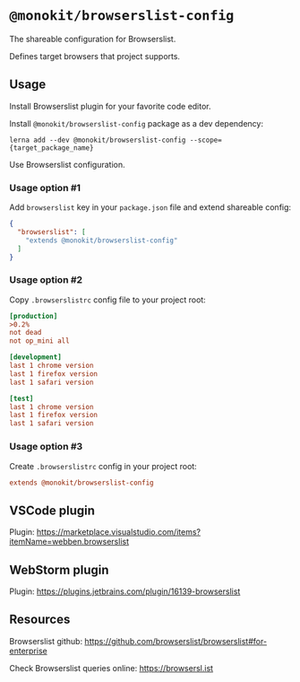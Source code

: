# `@monokit/browserslist-config`

The shareable configuration for Browserslist.

Defines target browsers that project supports.

## Usage

Install Browserslist plugin for your favorite code editor.

Install `@monokit/browserslist-config` package as a dev dependency:

```console
lerna add --dev @monokit/browserslist-config --scope={target_package_name}
```

Use Browserslist configuration.

### Usage option #1

Add `browserslist` key in your `package.json` file and extend shareable config:

```json
{
  "browserslist": [
    "extends @monokit/browserslist-config"
  ]
}
```

### Usage option #2

Copy `.browserslistrc` config file to your project root:

```ini
[production]
>0.2%
not dead
not op_mini all

[development]
last 1 chrome version
last 1 firefox version
last 1 safari version

[test]
last 1 chrome version
last 1 firefox version
last 1 safari version
```

### Usage option #3

Create `.browserslistrc` config in your project root:

```ini
extends @monokit/browserslist-config
```

## VSCode plugin

Plugin: https://marketplace.visualstudio.com/items?itemName=webben.browserslist

## WebStorm plugin

Plugin: https://plugins.jetbrains.com/plugin/16139-browserslist

## Resources

Browserslist github: https://github.com/browserslist/browserslist#for-enterprise

Check Browserslist queries online: https://browsersl.ist
